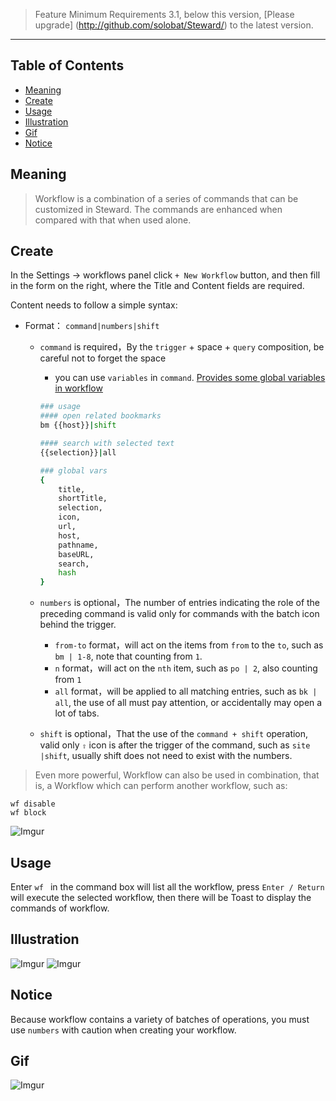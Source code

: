 > Feature Minimum Requirements 3.1, below this version, [Please upgrade] (http://github.com/solobat/Steward/) to the latest version.

***

Table of Contents
---

- [Meaning](#meaning)
- [Create](#create)
- [Usage](#usage)
- [Illustration](#illustration)
- [Gif](#gif)
- [Notice](#notice)

Meaning
---
> Workflow is a combination of a series of commands that can be customized in Steward. The commands are enhanced when compared with that when used alone.

Create
---
In the Settings -> workflows panel click `+ New Workflow` button, and then fill in the form on the right, where the Title and Content fields are required.

Content needs to follow a simple syntax:
* Format： `command|numbers|shift`
    * `command` is required，By the `trigger` + space + `query` composition, be careful not to forget the space
        * you can use `variables` in `command`. [Provides some global variables in workflow](https://github.com/solobat/Steward/issues/30)
        
        ```bash
        ### usage
        #### open related bookmarks
        bm {{host}}|shift

        #### search with selected text
        {{selection}}|all

        ### global vars
        {
            title,
            shortTitle,
            selection,
            icon,
            url,
            host,
            pathname,
            baseURL,
            search,
            hash
        }
        ```
    * `numbers` is optional，The number of entries indicating the role of the preceding command is valid only for commands with the batch icon behind the trigger.
        * `from-to` format，will act on the items from `from` to the `to`, such as `bm | 1-8`, note that counting from `1`.
        * `n` format，will act on the `nth` item, such as `po | 2`, also counting from `1`
        * `all` format，will be applied to all matching entries, such as `bk | all`, the use of all must pay attention, or accidentally may open a lot of tabs.
    * `shift` is optional，That the use of the `command + shift` operation,  valid only `⇧` icon is after the trigger of the command, such as `site |shift`, usually shift does not need to exist with the numbers.

> Even more powerful, Workflow can also be used in combination, that is, a Workflow which can perform another workflow, such as:

```
wf disable
wf block
```


![Imgur](https://i.imgur.com/JefFHhT.png)

Usage
---
Enter `wf ` in the command box will list all the workflow, press `Enter / Return` will execute the selected workflow, then there will be Toast to display the commands of workflow.

Illustration
---
![Imgur](https://i.imgur.com/CUmvsmO.png)
![Imgur](https://i.imgur.com/A53H2Ob.png)

Notice
---
Because workflow contains a variety of batches of operations, you must use `numbers` with caution when creating your workflow.

## Gif
![Imgur](http://img.oksteward.com/2017-12-08%2022.33.18.gif)
